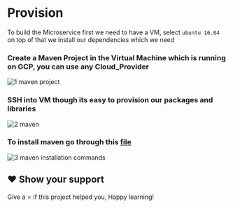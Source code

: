 # Provision

To build the Microservice first we need to have a VM, select `ubuntu 16.04` on top of that we install our dependencies which we need

### Create a Maven Project in the Virtual Machine which is running on GCP, you can use any Cloud_Provider

![1 maven project](https://user-images.githubusercontent.com/58173938/204171534-14b19ffe-a34f-4225-9a9c-74cc26580ef4.png)

### SSH into VM though its easy to provision our packages and libraries 

![2 maven ](https://user-images.githubusercontent.com/58173938/204171631-404a2b93-9f75-400b-a2fe-2980aa7e7e6f.png)

### To install maven go through this [file](https://github.com/Krishnamohan-Yerrabilli/Microservices-with-Maven-Spring_Boot-And-Docker/blob/main/Setup/commands.txt) 

![3 maven installation commands](https://user-images.githubusercontent.com/58173938/204171809-bb651a87-a707-4bb3-8ecc-1a66587824fc.png)

## ❤ Show your support

Give a ⭐️ if this project helped you, Happy learning!
